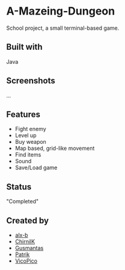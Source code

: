 # A-Mazeing-Dungeon
School project, a small terminal-based game.

## Built with
Java

## Screenshots
...

## Features
  - Fight enemy
  - Level up
  - Buy weapon
  - Map based, grid-like movement
  - Find items
  - Sound
  - Save/Load game

## Status
"Completed"

## Created by
- [alx-b](https://github.com/alx-b)
- [ChirnilK](https://github.com/ChirnilK)
- [Gusmantas](https://github.com/Gusmantas)
- [Patrik](https://github.com/PatrikAarnivaara)
- [VicoPico](https://github.com/VicoPico)

